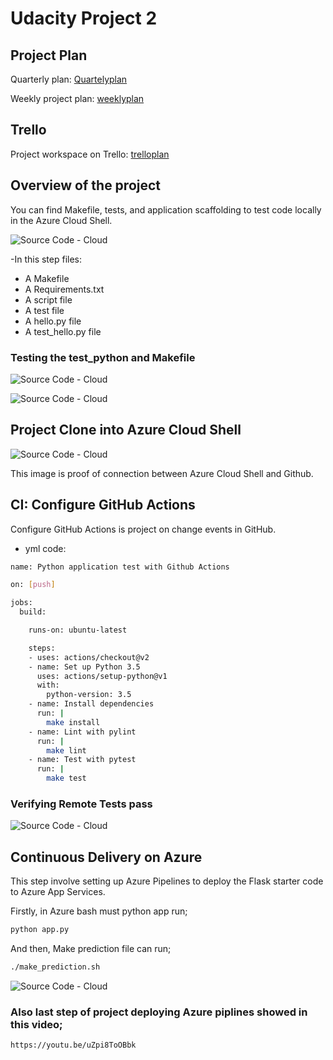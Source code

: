 # Udacity Project 2

## Project Plan

Quarterly plan: <a href="https://docs.google.com/spreadsheets/d/1RamKHGMi_xrJnVlogC0iIhGUnDuygZJPrGm8gGxJI4Y/edit#gid=2120097640/" target="_blank">Quartelyplan</a> 


Weekly project plan: <a href="https://docs.google.com/spreadsheets/d/1RamKHGMi_xrJnVlogC0iIhGUnDuygZJPrGm8gGxJI4Y/edit#gid=1348135932/" target="_blank">weeklyplan</a> 


## Trello
Project workspace on Trello: <a href="https://trello.com/invite/b/i1jzP7lV/c72afa8d002a985b49e5d9bf83ef292e/mlops/" target="_blank">trelloplan</a> 


## Overview of the project




You can find Makefile, tests, and application scaffolding to test code locally in the Azure Cloud Shell.

![Source Code - Cloud](https://github.com/yusufgbagci/proje2-main/blob/master/azure-cloud-shell.png?raw=true)


-In this step files:
- A Makefile
- A Requirements.txt
- A script file
- A test file
- A hello.py file
- A test_hello.py file

### Testing the test_python and Makefile

![Source Code - Cloud](https://github.com/yusufgbagci/proje2-main/blob/master/ss2.jpg?raw=true)


![Source Code - Cloud](https://github.com/yusufgbagci/proje2-main/blob/master/ss3.jpg?raw=true)



## Project Clone into Azure Cloud Shell

![Source Code - Cloud](https://github.com/yusufgbagci/proje2-main/blob/master/ss1.jpg?raw=true)

This image is proof of connection between Azure Cloud Shell and Github.


##  CI: Configure GitHub Actions

Configure GitHub Actions is project on change events in GitHub.

- yml code:
```sh
name: Python application test with Github Actions

on: [push]

jobs:
  build:

    runs-on: ubuntu-latest

    steps:
    - uses: actions/checkout@v2
    - name: Set up Python 3.5
      uses: actions/setup-python@v1
      with:
        python-version: 3.5
    - name: Install dependencies
      run: |
        make install
    - name: Lint with pylint
      run: |
        make lint
    - name: Test with pytest
      run: |
        make test
```

### Verifying Remote Tests pass 

![Source Code - Cloud](https://github.com/yusufgbagci/proje2-main/blob/master/ss4.jpg?raw=true)


## Continuous Delivery on Azure

This step involve setting up Azure Pipelines to deploy the Flask starter code to Azure App Services.

Firstly, in Azure bash must python app run;

```sh
python app.py
```
And then, Make prediction file can run;


```sh
./make_prediction.sh
```
![Source Code - Cloud](https://github.com/yusufgbagci/proje2-main/blob/master/ss6.jpg?raw=true)


### Also last step of project deploying Azure piplines showed in this video;


```sh
https://youtu.be/uZpi8ToOBbk
```
